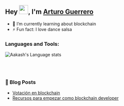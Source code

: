 ## Hey <img src="https://github.com/TheDudeThatCode/TheDudeThatCode/blob/master/Assets/Hi.gif" width="29px">, I'm [Arturo Guerrero](https://www.linkedin.com/in/arturo-guerrero-lopez/) 

- 🌱 I’m currently learning about blockchain
- ⚡ Fun fact: I love dance salsa

### Languages and Tools:

![Aakash's Language stats](https://github-readme-stats-eight-theta.vercel.app/api/top-langs/?username=xgartur&layout=compact&langs_count=8&hide_border=true)

<br />
<br />

### 📕 Blog Posts
- [Votación en blockchain](https://www.youtube.com/watch?v=a0xVUYkK__I)
- [Recursos para empezar como blockchain developer](https://dev.to/xgartu/grandes-recursos-para-empezar-como-blockchain-developer-ib)
<br/>


